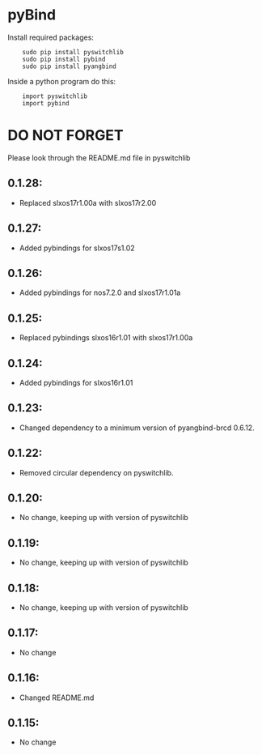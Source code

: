 # pyBind

Install required packages:
```
    sudo pip install pyswitchlib
    sudo pip install pybind
    sudo pip install pyangbind
```


Inside a python program do this:
```
    import pyswitchlib
    import pybind
```


# DO NOT FORGET
Please look through the README.md file in pyswitchlib

## 0.1.28:
* Replaced slxos17r1.00a with slxos17r2.00

## 0.1.27:
* Added pybindings for slxos17s1.02

## 0.1.26:
* Added pybindings for nos7.2.0 and slxos17r1.01a

## 0.1.25:
* Replaced pybindings slxos16r1.01 with slxos17r1.00a

## 0.1.24:
* Added pybindings for slxos16r1.01

## 0.1.23:
* Changed dependency to a minimum version of pyangbind-brcd 0.6.12.

## 0.1.22:
* Removed circular dependency on pyswitchlib.

## 0.1.20:
* No change, keeping up with version of pyswitchlib

## 0.1.19:
* No change, keeping up with version of pyswitchlib

## 0.1.18:
* No change, keeping up with version of pyswitchlib

## 0.1.17:
* No change

## 0.1.16:
* Changed README.md

## 0.1.15:
* No change

